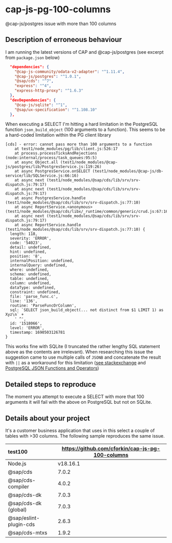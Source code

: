 # cap-js-pg-100-columns

@cap-js/postgres issue with more than 100 columns

## Description of erroneous behaviour 

I am running the latest versions of CAP and @cap-js/postgres (see excerpt from `package.json` below)

```json
  "dependencies": {
    "@cap-js-community/odata-v2-adapter": "^1.11.4",
    "@cap-js/postgres": "^1.0.1",
    "@sap/cds": "^7",
    "express": "^4",
    "express-http-proxy": "^1.6.3"
  },
  "devDependencies": {
    "@cap-js/sqlite": "^1",
    "@sap/ux-specification": "^1.108.10"
  },
```

When executing a SELECT I'm hitting a hard limitation in the PostgreSQL function `json_build_object` (100 arguments to a function). This seems to be a hard-coded limitation within the PG client library

```text
[cds] - error: cannot pass more than 100 arguments to a function
    at test1/node_modules/pg/lib/client.js:526:17
    at process.processTicksAndRejections (node:internal/process/task_queues:95:5)
    at async Object.all (test1/node_modules/@cap-js/postgres/lib/PostgresService.js:119:26)
    at async PostgresService.onSELECT (test1/node_modules/@cap-js/db-service/lib/SQLService.js:66:16)
    at async next (test1/node_modules/@sap/cds/lib/srv/srv-dispatch.js:79:17)
    at async next (test1/node_modules/@sap/cds/lib/srv/srv-dispatch.js:79:17)
    at async PostgresService.handle (test1/node_modules/@sap/cds/lib/srv/srv-dispatch.js:77:10)
    at async ReportService.<anonymous> (test1/node_modules/@sap/cds/libx/_runtime/common/generic/crud.js:67:16)
    at async next (test1/node_modules/@sap/cds/lib/srv/srv-dispatch.js:79:17)
    at async ReportService.handle (test1/node_modules/@sap/cds/lib/srv/srv-dispatch.js:77:10) {
  length: 118,
  severity: 'ERROR',
  code: '54023',
  detail: undefined,
  hint: undefined,
  position: '8',
  internalPosition: undefined,
  internalQuery: undefined,
  where: undefined,
  schema: undefined,
  table: undefined,
  column: undefined,
  dataType: undefined,
  constraint: undefined,
  file: 'parse_func.c',
  line: '136',
  routine: 'ParseFuncOrColumn',
  sql: `SELECT json_build_object(... not distinct from $1 LIMIT 1) as Xyz\n` +
    ' ^',
  id: '1518066',
  level: 'ERROR',
  timestamp: 1690503126781
}
```
This works fine with SQLite (I truncated the rather lengthy SQL statement above as the contents are irrelevant).  When researching this issue the suggestion came to use multiple calls of `JSONB` and
concatenate the result with `||` as a workaround for this limitation
([see stackexchange](https://stackoverflow.com/questions/53376451/cannot-pass-more-than-100-arguments-to-a-function-to-json-build-object)  and [PostgreSQL JSON Functions and Operators](https://www.postgresql.org/docs/current/functions-json.html#FUNCTIONS-JSONB-OP-TABLE))

## Detailed steps to reproduce

The moment you attempt to execute a SELECT with more that 100 arguments it will fail with the above on PostgreSQL but not on SQLite.

## Details about your project

It's a customer business application that uses in this select a couple of tables with >30 columns. The following sample reproduces the same issue.

| test100 | https://github.com/cforkin/cap-js-pg-100-columns |
|:---------------------- | ----------- |
| Node.js                | v18.16.1    |
| @sap/cds               | 7.0.2       |
| @sap/cds-compiler      | 4.0.2       |
| @sap/cds-dk            | 7.0.3  |
| @sap/cds-dk (global)   | 7.0.3       |
| @sap/eslint-plugin-cds | 2.6.3       |
| @sap/cds-mtxs          | 1.9.2       |
